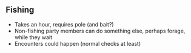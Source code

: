 ## Fishing
- Takes an hour, requires pole (and bait?)
- Non-fishing party members can do something else, perhaps forage, while they wait
- Encounters could happen (normal checks at least)